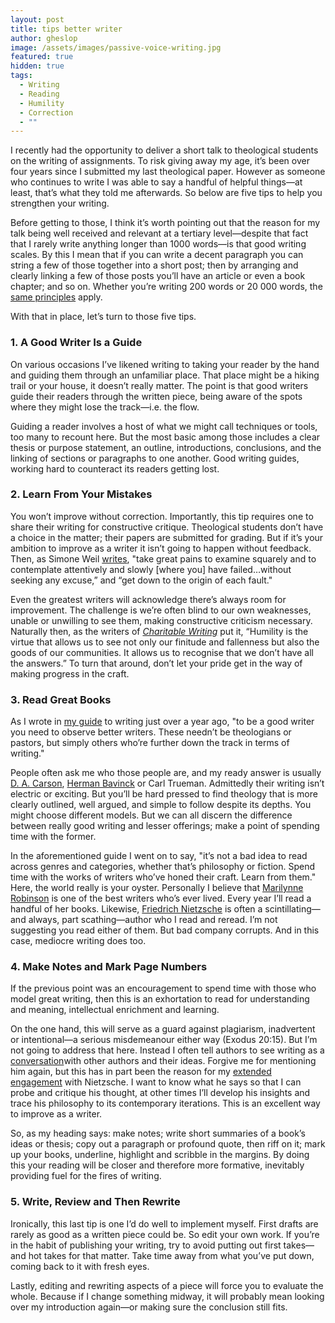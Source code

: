 ```yaml
---
layout: post
title: tips better writer
author: gheslop
image: /assets/images/passive-voice-writing.jpg
featured: true
hidden: true
tags:
  - Writing
  - Reading
  - Humility
  - Correction
  - ""
---
```

I recently had the opportunity to deliver a short talk to theological students on the writing of assignments. To risk giving away my age, it’s been over four years since I submitted my last theological paper. However as someone who continues to write I was able to say a handful of helpful things—at least, that’s what they told me afterwards. So below are five tips to help you strengthen your writing.

Before getting to those, I think it’s worth pointing out that the reason for my talk being well received and relevant at a tertiary level—despite that fact that I rarely write anything longer than 1000 words—is that good writing scales. By this I mean that if you can write a decent paragraph you can string a few of those together into a short post; then by arranging and clearly linking a few of those posts you’ll have an article or even a book chapter; and so on. Whether you’re writing 200 words or 20 000 words, the [same principles](https://rekindle.co.za/content/2023-11-02-a-guide-to-writing-for-those-who-cant-write-good) apply.

With that in place, let’s turn to those five tips.

### 1. A Good Writer Is a Guide

On various occasions I’ve likened writing to taking your reader by the hand and guiding them through an unfamiliar place. That place might be a hiking trail or your house, it doesn’t really matter. The point is that good writers guide their readers through the written piece, being aware of the spots where they might lose the track—i.e. the flow.

Guiding a reader involves a host of what we might call techniques or tools, too many to recount here. But the most basic among those includes a clear thesis or purpose statement, an outline, introductions, conclusions, and the linking of sections or paragraphs to one another. Good writing guides, working hard to counteract its readers getting lost.

### 2. Learn From Your Mistakes

You won’t improve without correction. Importantly, this tip requires one to share their writing for constructive critique. Theological students don’t have a choice in the matter; their papers are submitted for grading. But if it’s your ambition to improve as a writer it isn’t going to happen without feedback. Then, as Simone Weil [writes](https://rekindle.co.za/content/2023-03-24-how-failing-greek-can-help-you-love-god), "take great pains to examine squarely and to contemplate attentively and slowly \[where you] have failed…without seeking any excuse,” and “get down to the origin of each fault."

Even the greatest writers will acknowledge there’s always room for improvement. The challenge is we’re often blind to our own weaknesses, unable or unwilling to see them, making constructive criticism necessary. Naturally then, as the writers of *[Charitable Writing](https://africa.thegospelcoalition.org/reviews/charitable-writing-is-about-character-not-style/)* put it, “Humility is the virtue that allows us to see not only our finitude and fallenness but also the goods of our communities. It allows us to recognise that we don’t have all the answers.” To turn that around, don’t let your pride get in the way of making progress in the craft.

### 3. Read Great Books

As I wrote in [my guide](<https://rekindle.co.za/content/2023-11-02-a-guide-to-writing-for-those-who-cant-write-good >) to writing just over a year ago, "to be a good writer you need to observe better writers. These needn’t be theologians or pastors, but simply others who’re further down the track in terms of writing."

People often ask me who those people are, and my ready answer is usually [D. A. Carson](https://rekindle.co.za/content/2023-10-01-preacher-dont-miss-the-wood-for-the-trees), [Herman Bavinck](https://rekindle.co.za/content/2024-10-02-bavinck-theology-church) or Carl Trueman. Admittedly their writing isn’t electric or exciting. But you’ll be hard pressed to find theology that is more clearly outlined, well argued, and simple to follow despite its depths. You might choose different models. But we can all discern the difference between really good writing and lesser offerings; make a point of spending time with the former.

In the aforementioned guide I went on to say, "it’s not a bad idea to read across genres and categories, whether that’s philosophy or fiction. Spend time with the works of writers who’ve honed their craft. Learn from them." Here, the world really is your oyster. Personally I believe that [Marilynne Robinson](https://rekindle.co.za/content/2023-03-08-marilynne-robinson-model-fathers) is one of the best writers who’s ever lived. Every year I’ll read a handful of her books. Likewise, [Friedrich Nietzsche](https://rekindle.co.za/content/2024-08-23-fridays-with-fred-nietzsche-dostoyevsky) is often a scintillating—and always, part scathing—author who I read and reread. I’m not suggesting you read either of them. But bad company corrupts. And in this case, mediocre writing does too.

### 4. Make Notes and Mark Page Numbers

If the previous point was an encouragement to spend time with those who model great writing, then this is an exhortation to read for understanding and meaning, intellectual enrichment and learning.

On the one hand, this will serve as a guard against plagiarism, inadvertent or intentional—a serious misdemeanour either way (Exodus 20:15). But I’m not going to address that here. Instead I often tell authors to see writing as a [conversation](https://rekindle.co.za/content/2024-10-31-why-write)with other authors and their ideas. Forgive me for mentioning him again, but this has in part been the reason for my [extended engagement](https://rekindle.co.za/content/2023-11-24-cancel-culture) with Nietzsche. I want to know what he says so that I can probe and critique his thought, at other times I’ll develop his insights and trace his philosophy to its contemporary iterations. This is an excellent way to improve as a writer.

So, as my heading says: make notes; write short summaries of a book’s ideas or thesis; copy out a paragraph or profound quote, then riff on it; mark up your books, underline, highlight and scribble in the margins. By doing this your reading will be closer and therefore more formative, inevitably providing fuel for the fires of writing.

### 5. Write, Review and Then Rewrite

Ironically, this last tip is one I’d do well to implement myself. First drafts are rarely as good as a written piece could be. So edit your own work. If you’re in the habit of publishing your writing, try to avoid putting out first takes—and hot takes for that matter. Take time away from what you’ve put down, coming back to it with fresh eyes.

Lastly, editing and rewriting aspects of a piece will force you to evaluate the whole. Because if I change something midway, it will probably mean looking over my introduction again—or making sure the conclusion still fits.